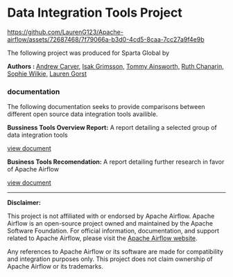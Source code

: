 # Data Integration Tools Project

https://github.com/LaurenG123/Apache-airflow/assets/72687468/7f79066a-b3d0-4cd5-8caa-7cc27a9f4e9b


The following project was produced for Sparta Global by 


<b> Authors : </b>
<a href= "https://github.com/andyc2901">Andrew Carver,</a>
<a href= "https://github.com/IsakGrimsson">Isak Grimsson,</a>
<a href= "https://github.com/tommyainsworth">Tommy Ainsworth,</a>
<a href= "https://github.com/ruthChanarin">Ruth Chanarin,</a>
<a href= "https://github.com/wilkiesophie">Sophie Wilkie,</a>
<a href= "https://github.com/LaurenG123">Lauren Gorst</a>


### documentation

The following documentation seeks to provide comparisons between different open source data integration tools availible.

<b>Bussiness Tools Overview Report:</b> A report detailing a selected group of data integration tools

<a href= "https://docs.google.com/document/d/1eB6-j7ImH06Q_KtI_HebA7Kt_hJ_o6xMyKk9Uc8jKjA/edit?usp=sharing">view document</a>

<b>Business Tools Recomendation:</b> A report detailing further research in favor of Apache Airflow


<a href= "https://docs.google.com/document/d/1HfJt76uI8ZiiWN-0nAwIEE043KLQRX_b0qllPqRUEGo/edit#heading=h.gjdgxs">view document</a>




***

**Disclaimer:**

This project is not affiliated with or endorsed by Apache Airflow. Apache Airflow is an open-source project owned and maintained by the Apache Software Foundation. For official information, documentation, and support related to Apache Airflow, please visit the [Apache Airflow website](https://airflow.apache.org/).

Any references to Apache Airflow or its software are made for compatibility and integration purposes only. This project does not claim ownership of Apache Airflow or its trademarks.

